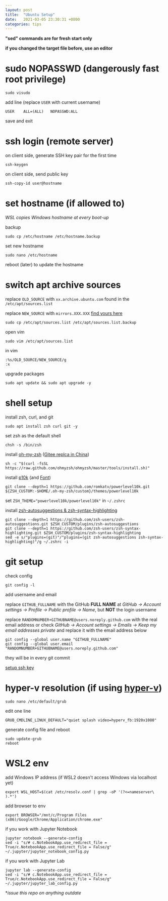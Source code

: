 ```yaml
---
layout: post
title:  "Ubuntu Setup"
date:   2021-03-05 23:30:31 +0800
categories: tips
---
```

**"sed" commands are for fresh start only**

**if you changed the target file before, use an editor**

# sudo NOPASSWD (dangerously fast root privilege)

    sudo visudo

add line (replace `USER` with current username)

    USER    ALL=(ALL)   NOPASSWD:ALL

save and exit

# ssh login (remote server)

on client side, generate SSH key pair for the first time

    ssh-keygen

on client side, send public key

    ssh-copy-id user@hostname

# set hostname (if allowed to)

*WSL copies Windows hostname at every boot-up*

backup

    sudo cp /etc/hostname /etc/hostname.backup

set new hostname

    sudo nano /etc/hostname

reboot (later) to update the hostname

# switch apt archive sources

replace `OLD_SOURCE` with `xx.archive.ubuntu.com` found in the `/etc/apt/sources.list`

replace `NEW_SOURCE` with `mirrors.XXX.XXX` [find yours here](https://launchpad.net/ubuntu/+archivemirrors)

    sudo cp /etc/apt/sources.list /etc/apt/sources.list.backup

open vim

    sudo vim /etc/apt/sources.list

in vim

    :%s/OLD_SOURCE/NEW_SOURCE/g
    :x

upgrade packages

    sudo apt update && sudo apt upgrade -y

# shell setup

install zsh, curl, and git

    sudo apt install zsh curl git -y

set zsh as the default shell

    chsh -s /bin/zsh

install [oh-my-zsh](https://ohmyz.sh/) ([Gitee replca in China](https://gitee.com/mirrors/oh-my-zsh))

    sh -c "$(curl -fsSL https://raw.github.com/ohmyzsh/ohmyzsh/master/tools/install.sh)"

install [p10k](https://github.com/romkatv/powerlevel10k) (and [Font](https://github.com/romkatv/powerlevel10k#meslo-nerd-font-patched-for-powerlevel10k))

    git clone --depth=1 https://github.com/romkatv/powerlevel10k.git ${ZSH_CUSTOM:-$HOME/.oh-my-zsh/custom}/themes/powerlevel10k

set `ZSH_THEME="powerlevel10k/powerlevel10k"` in `~/.zshrc`

install [zsh-autosuggestions & zsh-syntax-highlighting](https://gist.github.com/dogrocker/1efb8fd9427779c827058f873b94df95)

    git clone --depth=1 https://github.com/zsh-users/zsh-autosuggestions.git $ZSH_CUSTOM/plugins/zsh-autosuggestions
    git clone --depth=1 https://github.com/zsh-users/zsh-syntax-highlighting.git $ZSH_CUSTOM/plugins/zsh-syntax-highlighting
    sed -e s/"plugins=(git)"/"plugins=(git zsh-autosuggestions zsh-syntax-highlighting)"/g ~/.zshrc -i

# git setup

check config

    git config -l

add username and email

replace `GITHUB_FULLNAME` with the GitHub **FULL NAME** at *GitHub -> Account settings -> Profile -> Public profile -> Name*, but **NOT** the login username

replace `RANDOMNUMBER+GITHUBNAME@users.noreply.github.com` with the real email address or check *GitHub -> Account settings -> Emails -> Keep my email addresses private* and replace it with the email address below

    git config --global user.name "GITHUB_FULLNAME"
    git config --global user.email "RANDOMNUMBER+GITHUBNAME@users.noreply.github.com"

they will be in every git commit

[setup ssh key](https://docs.github.com/en/github/authenticating-to-github/connecting-to-github-with-ssh)

# hyper-v resolution (if using [hyper-v](https://docs.microsoft.com/en-us/virtualization/hyper-v-on-windows/about/))

    sudo nano /etc/default/grub

edit one line

    GRUB_CMDLINE_LINUX_DEFAULT="quiet splash video=hyperv_fb:1920x1080"

generate config file and reboot

    sudo update-grub
    reboot

# WSL2 env

add Windows IP address (if WSL2 doesn't access Windows via localhost yet)

    export WSL_HOST=$(cat /etc/resolv.conf | grep -oP '(?<=nameserver\ ).*')

add browser to env


    export BROWSER="/mnt/c/Program Files (x86)/Google/Chrome/Application/chrome.exe"

if you work with Jupyter Notebook

    jupyter notebook --generate-config
    sed -i "s/# c.NotebookApp.use_redirect_file = True/c.NotebookApp.use_redirect_file = False/g" ~/.jupyter/jupyter_notebook_config.py

if you work with Jupyter Lab

    jupyter lab --generate-config
    sed -i "s/# c.NotebookApp.use_redirect_file = True/c.NotebookApp.use_redirect_file = False/g" ~/.jupyter/jupyter_lab_config.py

**issue this repo on anything outdate*